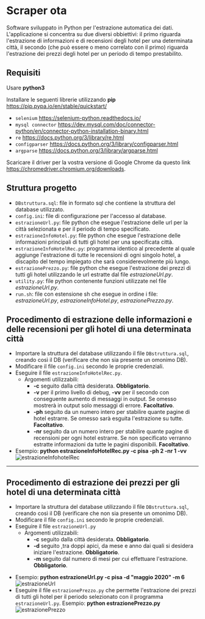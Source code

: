 # Scraper ota
<!---Applicazione per l'estrazione automatica dei dati.-->
Software sviluppato in Python per l'estrazione automatica dei dati.
L'applicazione si concentra su due diversi obbiettivi: il primo riguarda l'estrazione di informazioni e di recensioni degli hotel per una determinata città, il secondo (che può essere o meno correlato con il primo) riguarda l'estrazione dei prezzi degli hotel per un periodo di tempo prestabilito.
## Requisiti
Usare **python3**

Installare le seguenti librerie utilizzando **pip** https://pip.pypa.io/en/stable/quickstart/

- `selenium` https://selenium-python.readthedocs.io/
- `mysql connector` https://dev.mysql.com/doc/connector-python/en/connector-python-installation-binary.html
- `re` https://docs.python.org/3/library/re.html
- `configparser` https://docs.python.org/3/library/configparser.html
- `argparse` https://docs.python.org/3/library/argparse.html

Scaricare il driver per la vostra versione di Google Chrome da questo link https://chromedriver.chromium.org/downloads.

## Struttura progetto
- `DBstruttura.sql`: file in formato sql che contiene la struttura del database utilizzato.
- `config.ini`: file di configurazione per l'accesso al database.
- `estrazioneUrl.py`: file python che esegue l'estrazione delle url per la città selezionata e per il periodo di tempo specificato.
- `estrazioneInfoHotel.py`: file python che esegue l'estrazione delle informazioni principali di tutti gli hotel per una specificata città.
- `estrazioneInfoHotelRec.py`: programma identico al precedente al quale aggiunge l'estrazione di tutte le recensioni di ogni singolo hotel, a discapito del tempo impiegato che sarà considerevolmente più lungo.
- `estrazionePrezzo.py`: file python che esegue l'estrazione dei prezzi di tutti gli hotel utilizzando le url estratte dal file *estrazioneUrl.py*.
- `utility.py`: file python contenente funzioni utilizzate nel file *estrazioneUrl.py*.
- `run.sh`: file con estensione sh che esegue in ordine i file: *estrazioneUrl.py*, *estrazioneInfoHotel.py*, *estrazionePrezzo.py*.

## Procedimento di estrazione delle informazioni e delle recensioni per gli hotel di una determinata città
- Importare la struttura del database utilizzando il file `DBstruttura.sql`, creando così il DB (verificare che non sia presente un omonimo DB).
- Modificare il file `config.ini` secondo le proprie credenziali.
- Eseguire il file `estrazioneInfoHotelRec.py`.
  * Argomenti utilizzabili:
    * **-c** seguito dalla città desiderata. **Obbligatorio**.
    * **-v** per il primo livello di debug, **-vv** per il secondo con conseguente aumento di messaggi in output. Se omesso mostrerà in output solo messaggi di errore. **Facoltativo**.
    * **-ph** seguito da un numero intero per stabilire quante pagine di hotel estrarre. Se omesso sarà esguita l'estrazione su tutte. **Facoltativo**.
    * **-nr** seguito da un numero intero per stabilire quante pagine di recensioni per ogni hotel estrarre. Se non specificato verranno estratte informazioni da tutte le pagini disponibili. **Facoltativo**.
- Esempio: **python estrazioneInfoHotelRec.py -c pisa -ph 2 -nr 1 -vv**
![estrazioneInfohotelRec](https://user-images.githubusercontent.com/51764993/80222437-1d43bd00-8647-11ea-86ac-a9fbe40b9f50.png)
---
## Procedimento di estrazione dei prezzi per gli hotel di una determinata città
- Importare la struttura del database utilizzando il file `DBstruttura.sql`, creando così il DB (verificare che non sia presente un omonimo DB).
- Modificare il file `config.ini` secondo le proprie credenziali.
- Eseguire il file `estrazioneUrl.py`
  * Argomenti utilizzabili:
    * **-c** seguito dalla città desiderata. **Obbligatorio**.
    * **-d** seguito ,tra doppi apici, da mese e anno dai quali si desidera iniziare l'estrazione. **Obbligatorio**.
    * **-m** seguito dal numero di mesi per cui effettuare l'estrazione. **Obbligatorio**.
<!---inserendo in input: **-c** seguito dalla città desiderata, **-d** seguito ,tra doppi apici, da mese e anno dai quali si desidera iniziare l'estrazione e **-m** seguito dal numero di mesi per cui effettuare l'estrazione.-->
- Esempio: **python estrazioneUrl.py -c pisa -d "maggio 2020" -m 6**
![estrazioneUrl](https://user-images.githubusercontent.com/51764993/76440538-47eef480-63be-11ea-9766-8862608a9321.png)
- Eseguire il file `estrazionePrezzo.py` che permette l'estrazione dei prezzi di tutti gli hotel per il periodo selezionato con il programma `estrazioneUrl.py`.
Esempio: **python estrazionePrezzo.py**
![estrazionePrezzo](https://user-images.githubusercontent.com/51764993/76615809-0deb3300-6523-11ea-838d-a250a9ec145b.png)
